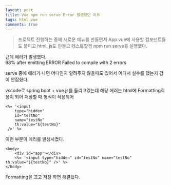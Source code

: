 ```yaml
---
layout: post
title: Vue npm run serve Error 발생했던 이유
tags: html vue
comments: true
---
```


> 프로젝트 진행하는 중에 새로운 메뉴를 만들면서 App.vue에 사용할 컴포넌트들도 붙이고 html, js도 만들고 테스트할겸 npm run serve를 실행했다.

근데 에러가 발생했다.  
98% after emitting   ERROR  Failed to compile with 2 errors  

serve 중에 에러가 나면 어디인지 알려주지 않을때도 있어서 어디서 실수를 했는지 감이 안잡혔다.  

vscode로 spring boot + vue.js를 돌리고있는데 해당 에러는 html에 Formatting적용이 되어 저장할 때 형식이 적용되어 
````
<%= '<input 
    type="hidden" 
    id="testNo" 
    name="testNo" 
    th:value="${testNo}"
 />' %>
````
이런 부분이 에러를 발생시켰다.

````
<body>
    <div id="app"></div>
    <%= '<input type="hidden" id="testNo" name="testNo" th:value="${testNo}" />' %>
</body>
````

Formatting을 끄고 저장 하면 해결됬다.